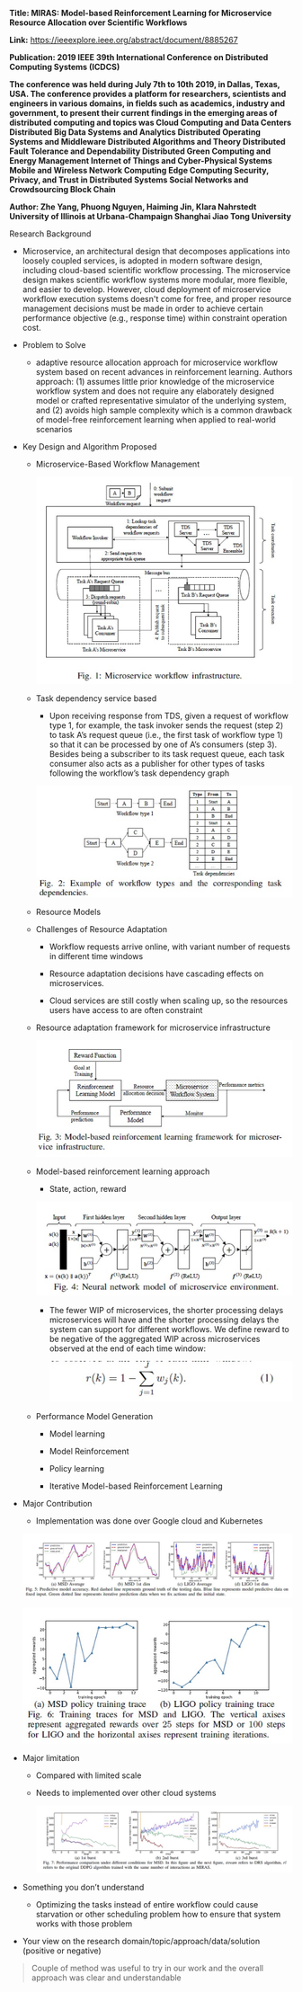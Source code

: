 **Title: MIRAS: Model-based Reinforcement Learning for Microservice Resource
Allocation over Scientific Workflows**

**Link:** <https://ieeexplore.ieee.org/abstract/document/8885267>

**Publication: 2019 IEEE 39th International Conference on Distributed Computing
Systems (ICDCS)**

**The conference was held during July 7th to 10th 2019, in Dallas, Texas, USA.
The conference provides a platform for researchers, scientists and engineers in
various domains, in fields such as academics, industry and government, to
present their current findings in the emerging areas of distributed computing
and topics was Cloud Computing and Data Centers Distributed Big Data Systems and
Analytics Distributed Operating Systems and Middleware Distributed Algorithms
and Theory Distributed Fault Tolerance and Dependability Distributed Green
Computing and Energy Management Internet of Things and Cyber-Physical Systems
Mobile and Wireless Network Computing Edge Computing Security, Privacy, and
Trust in Distributed Systems Social Networks and Crowdsourcing Block Chain**

**Author: Zhe Yang, Phuong Nguyen, Haiming Jin, Klara Nahrstedt University of
Illinois at Urbana-Champaign Shanghai Jiao Tong University**

Research Background

-   Microservice, an architectural design that decomposes applications into
    loosely coupled services, is adopted in modern software design, including
    cloud-based scientific workflow processing. The microservice design makes
    scientific workflow systems more modular, more flexible, and easier to
    develop. However, cloud deployment of microservice workflow execution
    systems doesn't come for free, and proper resource management decisions must
    be made in order to achieve certain performance objective (e.g., response
    time) within constraint operation cost.

-   Problem to Solve

    -   adaptive resource allocation approach for microservice workflow system
        based on recent advances in reinforcement learning. Authors approach:
        (1) assumes little prior knowledge of the microservice workflow system
        and does not require any elaborately designed model or crafted
        representative simulator of the underlying system, and (2) avoids high
        sample complexity which is a common drawback of model-free reinforcement
        learning when applied to real-world scenarios

-   Key Design and Algorithm Proposed

    -   Microservice-Based Workflow Management

        ![](5ed926236dd18ce2680437b4875774d0.jpg)

    -   Task dependency service based

        -   Upon receiving response from TDS, given a request of workflow type
            1, for example, the task invoker sends the request (step 2) to task
            A’s request queue (i.e., the first task of workflow type 1) so that
            it can be processed by one of A’s consumers (step 3). Besides being
            a subscriber to its task request queue, each task consumer also acts
            as a publisher for other types of tasks following the workflow’s
            task dependency graph

        ![](2c06d6330004697b6a192dc4843b641d.jpg)

    -   Resource Models

    -   Challenges of Resource Adaptation

        -   Workflow requests arrive online, with variant number of requests in
            different time windows

        -   Resource adaptation decisions have cascading effects on
            microservices.

        -   Cloud services are still costly when scaling up, so the resources
            users have access to are often constraint

    -   Resource adaptation framework for microservice infrastructure

        ![](1c151df045a98ffa1f15cc5037973b71.jpg)

    -   Model-based reinforcement learning approach

        -   State, action, reward

        ![](6e68d77bf48ad5defb40ca10e86ac872.jpg)

        -   The fewer WIP of microservices, the shorter processing delays
            microservices will have and the shorter processing delays the system
            can support for different workflows. We define reward to be negative
            of the aggregated WIP across microservices observed at the end of
            each time window:

            ![](c6a41fbad83dab23e23fd8dafe19a9e1.jpg)

    -   Performance Model Generation

        -   Model learning

        -   Model Reinforcement

        -   Policy learning

        -   Iterative Model-based Reinforcement Learning

-   Major Contribution

    -   Implementation was done over Google cloud and Kubernetes

    ![](0084af7ff6135a42de07eecdc9017684.jpg)

    ![](567c768d30e37a22ce5c104449f23027.jpg)

-   Major limitation

    -   Compared with limited scale

    -   Needs to implemented over other cloud systems

        ![](8e56163c3f23a08b3496375c66806df7.jpg)

-   Something you don’t understand

    -   Optimizing the tasks instead of entire workflow could cause starvation
        or other scheduling problem how to ensure that system works with those
        problem

-   Your view on the research domain/topic/approach/data/solution (positive or
    negative)

>   Couple of method was useful to try in our work and the overall approach was
>   clear and understandable
